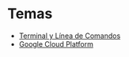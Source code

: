 # Temas
- [Terminal y Línea de Comandos](https://github.com/inertiasas/notas/blob/main/terminal-and-command-line.md)
- [Google Cloud Platform]()
